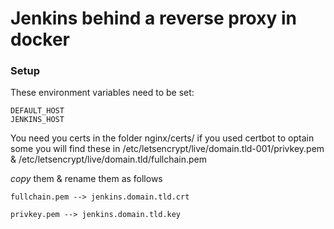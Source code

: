 # Jenkins behind a reverse proxy in docker

### Setup
These environment variables need to be set:
```
DEFAULT_HOST
JENKINS_HOST
```

You need you certs in the folder nginx/certs/
if you used certbot to optain some you will find these in /etc/letsencrypt/live/domain.tld-001/privkey.pem & /etc/letsencrypt/live/domain.tld/fullchain.pem

_copy_ them & rename them as follows
```
fullchain.pem --> jenkins.domain.tld.crt
```

```
privkey.pem --> jenkins.domain.tld.key
```
